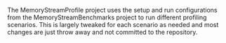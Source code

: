 The MemoryStreamProfile project uses the setup and run configurations from the MemoryStreamBenchmarks project to run different profiling scenarios. This is largely tweaked for each scenario as needed and most changes are just throw away and not committed to the repository.